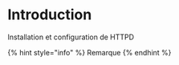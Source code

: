 # Introduction

Installation et configuration de HTTPD

{% hint style="info" %}
Remarque
{% endhint %}

